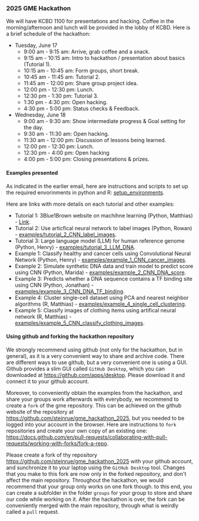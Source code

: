 ### 2025 GME Hackathon 

We will have KCBD 1100 for presentations and hacking. Coffee in the morning/afternoon and lunch will be provided in the lobby of KCBD. Here is a brief schedule of the hackathon:

- Tuesday, June 17
  - 9:00 am - 9:15 am: Arrive, grab coffee and a snack.
  - 9:15 am - 10:15 am: Intro to hackathon / presentation about basics (Tutorial 1).
  - 10:15 am - 10:45 am: Form groups, short break.
  - 10:45 am - 11:45 am: Tutorial 2.
  - 11:45 am - 12:00 pm: Share group project idea.
  - 12:00 pm - 12:30 pm: Lunch.
  - 12:30 pm - 1:30 pm: Tutorial 3.
  - 1:30 pm - 4:30 pm: Open hacking.
  - 4:30 pm - 5:00 pm: Status checks & Feedback.
- Wednesday, June 18
  - 9:00 am - 9:30 am: Show intermediate progress & Goal setting for the day.
  - 9:30 am - 11:30 am: Open hacking.
  - 11:30 am - 12:00 pm: Discussion of lessons being learned.
  - 12:00 pm - 12:30 pm: Lunch.
  - 12:30 pm - 4:00 pm: Open hacking
  - 4:00 pm - 5:00 pm: Closing presentations & prizes.

#### Examples presented

As indicated in the earlier email, here are instructions and scripts to set up the required envorinments in python and R: [setup_environments](setup_environments/).

Here are links with more details on each tutorial and other examples:

- Tutorial 1: 3Blue1Brown website on machihne learning (Python, Matthias) - [Link](https://www.3blue1brown.com/topics/neural-networks).
- Tutorial 2: Use articfical neural network to label images (Python, Rowan) - [examples/tutorial_2_CNN_label_images](examples/tutorial_2_CNN_label_images).
- Tutorial 3: Large language model (LLM) for human reference genome (Python, Henry) -  [examples/tutorial_3_LLM_DNA](examples/tutorial_3_LLM_DNA).
- Example 1: Classify healthy and cancer cells using Convolutional Neural Network (Python, Henry) - [examples/example_1_CNN_cancer_images](examples/example_1_CNN_cancer_images).
- Example 2: Simulate synthetic DNA data and train model to predict score using CNN (Python, Marida) - [examples/example_2_CNN_DNA_score](examples/example_2_CNN_DNA_score).
- Example 3: Predicts whether a DNA sequence contains a TF binding site using CNN (Python, Jonathan) - [examples/example_3_CNN_DNA_TF_binding](examples/example_3_CNN_DNA_TF_binding).
- Example 4: Cluster single-cell dataset using PCA and nearest neighbor algorithms (R, Matthias) - [examples/example_4_single_cell_clustering](examples/example_4_single_cell_clustering).
- Example 5: Classify images of clothing items using artifical neural network (R, Matthias) - [examples/example_5_CNN_classify_clothing_images](examples/example_5_CNN_classify_clothing_images).

#### Using github and forking the hackathon repository

We strongly recommend using github (not only for the hackathon, but in general), as it is a very convenient way to share and archive code. There are different ways to use github, but a very convenient one is using a GUI. Github provides a slim GUI called `GitHub Desktop`, which you can downloaded at https://github.com/apps/desktop. Please download it and connect it to your github account.

Moreover, to conveniently obtain the examples from the hackathon, and share your groups work afterwards with everybody, we recommend to create a `fork` of the gme repository. This can be achieved on the github website of the repository at https://github.com/steinrue/gme_hackathon_2025, but you needed to be logged into your account in the browser. Here are instructions to `fork` repositories and create your own copy of an existing one: https://docs.github.com/en/pull-requests/collaborating-with-pull-requests/working-with-forks/fork-a-repo.

Please create a fork of thy repository https://github.com/steinrue/gme_hackathon_2025 with your github account, and sunchronize it to your laptop using the `GitHub Desktop` tool. Changes that you make to this fork are now only in the forked repository, and don't affect the main repository. Throughout the hackathon, we would recommend that your group only works on one fork though. to this end, you can create a subfolder in the folder `groups` for your group to store and share our code while working on it. After the hackathon is over, the fork can be conveniently merged with the main repository, through what is weirdly called a `pull` request.